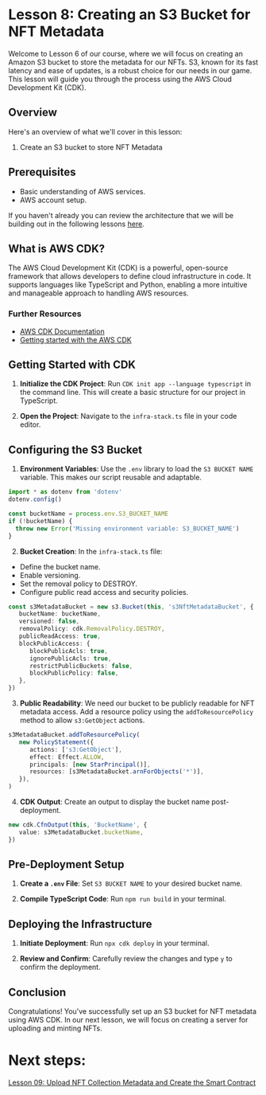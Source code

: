 # Lesson 8: Creating an S3 Bucket for NFT Metadata

Welcome to Lesson 6 of our course, where we will focus on creating an Amazon S3 bucket to store the metadata for our NFTs. S3, known for its fast latency and ease of updates, is a robust choice for our needs in our game. This lesson will guide you through the process using the AWS Cloud Development Kit (CDK).

## Overview

Here's an overview of what we'll cover in this lesson:

1. Create an S3 bucket to store NFT Metadata

## Prerequisites
- Basic understanding of AWS services.
- AWS account setup.

If you haven't already you can review the architecture that we will be building out in the following lessons [here](../07-overview-of-minting-architecture/README.md).

## What is AWS CDK?
The AWS Cloud Development Kit (CDK) is a powerful, open-source framework that allows developers to define cloud infrastructure in code. It supports languages like TypeScript and Python, enabling a more intuitive and manageable approach to handling AWS resources.

### Further Resources
- [AWS CDK Documentation](https://aws.amazon.com/cdk/)
- [Getting started with the AWS CDK](https://docs.aws.amazon.com/cdk/v2/guide/getting_started.html)

## Getting Started with CDK
1. **Initialize the CDK Project**: Run `CDK init app --language typescript` in the command line. This will create a basic structure for our project in TypeScript.

2. **Open the Project**: Navigate to the `infra-stack.ts` file in your code editor.

## Configuring the S3 Bucket
1. **Environment Variables**: Use the `.env` library to load the `S3 BUCKET NAME` variable. This makes our script reusable and adaptable.

```typescript
import * as dotenv from 'dotenv'
dotenv.config()

const bucketName = process.env.S3_BUCKET_NAME
if (!bucketName) {
  throw new Error('Missing environment variable: S3_BUCKET_NAME')
}
```

2. **Bucket Creation**: In the `infra-stack.ts` file:
- Define the bucket name.
- Enable versioning.
- Set the removal policy to DESTROY.
- Configure public read access and security policies.

```typescript
const s3MetadataBucket = new s3.Bucket(this, 's3NftMetadataBucket', {
   bucketName: bucketName,
   versioned: false,
   removalPolicy: cdk.RemovalPolicy.DESTROY,
   publicReadAccess: true,
   blockPublicAccess: {
      blockPublicAcls: true,
      ignorePublicAcls: true,
      restrictPublicBuckets: false,
      blockPublicPolicy: false,
   },
})
```

3. **Public Readability**: We need our bucket to be publicly readable for NFT metadata access. Add a resource policy using the `addToResourcePolicy` method to allow `s3:GetObject` actions.

```typescript
s3MetadataBucket.addToResourcePolicy(
   new PolicyStatement({
      actions: ['s3:GetObject'],
      effect: Effect.ALLOW,
      principals: [new StarPrincipal()],
      resources: [s3MetadataBucket.arnForObjects('*')],
   }),
)
```

4. **CDK Output**: Create an output to display the bucket name post-deployment.

```typescript
new cdk.CfnOutput(this, 'BucketName', {
   value: s3MetadataBucket.bucketName,
})
```

## Pre-Deployment Setup
1. **Create a `.env` File**: Set `S3 BUCKET NAME` to your desired bucket name.

2. **Compile TypeScript Code**: Run `npm run build` in your terminal.

## Deploying the Infrastructure
1. **Initiate Deployment**: Run `npx cdk deploy` in your terminal.

2. **Review and Confirm**: Carefully review the changes and type `y` to confirm the deployment.

## Conclusion
Congratulations! You've successfully set up an S3 bucket for NFT metadata using AWS CDK. In our next lesson, we will focus on creating a server for uploading and minting NFTs.

# Next steps:
[Lesson 09: Upload NFT Collection Metadata and Create the Smart Contract](../09-upload-nft-collection-metadata-and-create-the-smart-contract/README.md)

